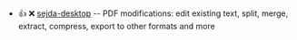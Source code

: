 - :+1: :x:  [sejda-desktop](https://sejda-cdn.com/downloads/sejda-desktop_7.1.2_amd64.deb)  --	PDF modifications: edit existing text, split, merge, extract, compress, export to other formats and more
